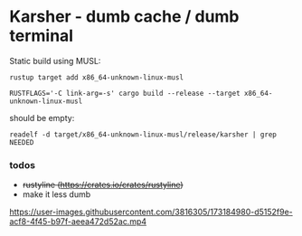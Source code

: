 # Karsher -  dumb cache / dumb terminal

Static build using MUSL:

```
rustup target add x86_64-unknown-linux-musl 
```

```
RUSTFLAGS='-C link-arg=-s' cargo build --release --target x86_64-unknown-linux-musl
```

should be empty:

```
readelf -d target/x86_64-unknown-linux-musl/release/karsher | grep NEEDED 

```

### todos
- ~~rustyline (https://crates.io/crates/rustyline)~~
- make it less dumb



https://user-images.githubusercontent.com/3816305/173184980-d5152f9e-acf8-4f45-b97f-aeea472d52ac.mp4

